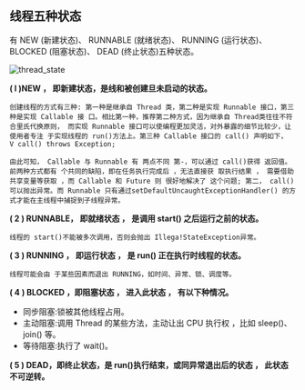 ## 线程五种状态



有 NEW (新建状态)、 RUNNABLE (就绪状态)、 RUNNING (运行状态)、BLOCKED (阻塞状态)、 DEAD (终止状态)五种状态。



![thread_state](/image/thread_state.png)



**( I )NEW ， 即新建状态，是线和被创建旦未启动的状态。**

```
创建线程的方式有三种: 第一种是继承自 Thread 类，第二种是实现 Runnable 接口，第三种是实现 Callable 接 口。相比第一种，推荐第二种方式，因为继承自 Thread类往往不符合里氏代换原则， 而实现 Runnable 接口可以使编程更加灵活，对外暴露的细节比较少，让使用者专注 于实现线程的 run()方法上。第三种 Callable 接口的 call() 声明如下，
V call() throws Exception;

由此可知， Callable 与 Runnable 有 两点不同 第-，可以通过 call()获得 返回值。前两种方式都有 个共同的缺陷，即在任务执行完成后 ，无法直接获 取执行结果 ， 需要借助共享变量等获取 ，而 Callable 和 Future 则 很好地解决了 这个问题; 第二， call()可以抛出异常。而 Runnable 只有通过setDefaultUncaughtExceptionHandler() 的方式才能在主线程中捕捉到子线程异常。
```

**( 2 ) RUNNABLE， 即就绪状态 ， 是调用 start() 之后运行之前的状态。** 

```
线程的 start()不能被多次调用，否则会抛出 Illega!StateException异常。
```

**( 3 ) RUNNING ， 即运行状态 ， 是 run() 正在执行时线程的状态。** 

```
线程可能会由 于某些因素而退出 RUNNING，如时间、异常、锁、调度等。
```

**( 4 ) BLOCKED ，即阻塞状态 ， 进入此状态 ， 有以下种情况。**

- 同步阻塞:锁被其他线程占用。
- 主动阻塞:调用 Thread 的某些方法，主动让出 CPU 执行权 ，比如 sleep()、join() 等。
- 等待阻塞:执行了 wait()。

**( 5 ) DEAD，即终止状态，是 run()执行结束，或同异常退出后的状态 ， 此状态不可逆转。**







